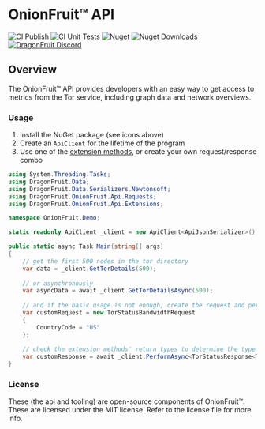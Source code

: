 # OnionFruit™ API
![CI Publish](https://github.com/dragonfruitnetwork/onionfruit-api/workflows/Publish/badge.svg)
![CI Unit Tests](https://github.com/dragonfruitnetwork/onionfruit-api/workflows/Unit%20Tests/badge.svg)
[![Nuget](https://img.shields.io/nuget/v/DragonFruit.OnionFruit.Api)](https://nuget.org/packages/DragonFruit.OnionFruit.Api)
![Nuget Downloads](https://img.shields.io/nuget/dt/DragonFruit.OnionFruit.Api)
[![DragonFruit Discord](https://img.shields.io/discord/482528405292843018?label=Discord&style=popout)](https://discord.gg/VA26u5Z)

## Overview
The OnionFruit™ API provides developers with an easy way to get access to metrics from the Tor service, including graph data and network overviews.

### Usage

1. Install the NuGet package (see icons above)
2. Create an `ApiClient` for the lifetime of the program
3. Use one of the [extension methods](/src/Extensions), or create your own request/response combo

```cs
using System.Threading.Tasks;
using DragonFruit.Data;
using DragonFruit.Data.Serializers.Newtonsoft;
using DragonFruit.OnionFruit.Api.Requests;
using DragonFruit.OnionFruit.Api.Extensions;

namespace OnionFruit.Demo;

static readonly ApiClient _client = new ApiClient<ApiJsonSerializer>();

public static async Task Main(string[] args)
{
    // get the first 500 nodes in the tor directory
    var data = _client.GetTorDetails(500);
    
    // or asynchronously
    var asyncData = await _client.GetTorDetailsAsync(500);
    
    // and if the basic usage is not enough, create the request and perform it manually:
    var customRequest = new TorStatusBandwidthRequest
    {
        CountryCode = "US"
    };
    
    // check the extension methods' return types to determine the type to pass to the client
    var customResponse = await _client.PerformAsync<TorStatusResponse<TorNodeBandwidthHistory>>(customRequest);
}
```

### License
These (the api and tooling) are open-source components of OnionFruit™. These are licensed under the MIT license.
Refer to the license file for more info.
